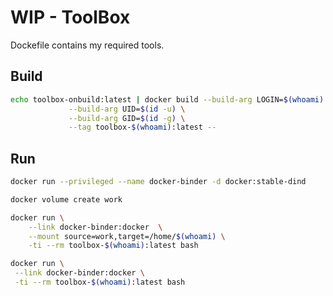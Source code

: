 # WIP - ToolBox

Dockefile contains my required tools.

## Build

```bash
echo toolbox-onbuild:latest | docker build --build-arg LOGIN=$(whoami) \
             --build-arg UID=$(id -u) \
             --build-arg GID=$(id -g) \
             --tag toolbox-$(whoami):latest --
```

## Run

```bash
docker run --privileged --name docker-binder -d docker:stable-dind

docker volume create work

docker run \
    --link docker-binder:docker  \
    --mount source=work,target=/home/$(whoami) \
    -ti --rm toolbox-$(whoami):latest bash

docker run \
 --link docker-binder:docker \
 -ti --rm toolbox-$(whoami):latest bash
```